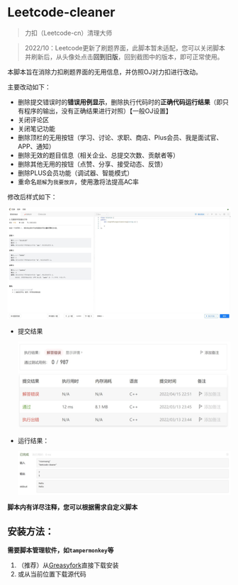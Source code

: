 # Leetcode-cleaner

> 力扣（Leetcode-cn）清理大师

> 2022/10：Leetcode更新了刷题界面，此脚本暂未适配，您可以关闭脚本并刷新后，从头像处点击**回到旧版**，回到截图中的版本，即可正常使用。

本脚本旨在消除力扣刷题界面的无用信息，并仿照OJ对力扣进行改动。

主要改动如下：

* 删除提交错误时的**错误用例显示**，删除执行代码时的**正确代码运行结果**（即只有程序的输出，没有正确结果进行对照）【一般OJ设置】
* 关闭评论区
* 关闭笔记功能
* 删除顶栏的无用按钮（学习、讨论、求职、商店、Plus会员、我是面试官、APP、通知）
* 删除无效的题目信息（相关企业、总提交次数、贡献者等）
* 删除其他无用的按钮（点赞、分享、接受动态、反馈）
* 删除PLUS会员功能（调试器、智能模式）
* 重命名`题解`为`我要放弃`，使用激将法提高AC率

修改后样式如下：

![](static/main.jpg)

* 提交结果

  ![](static/run.jpg)

* 运行结果：

  ![](static/test.jpg)

**脚本内有详尽注释，您可以根据需求自定义脚本**

## 安装方法：

**需要脚本管理软件，如`tampermonkey`等**

1. （推荐）从[Greasyfork](https://greasyfork.org/zh-CN/scripts/443419-%E5%8A%9B%E6%89%A3-leetcode-cn-%E6%B8%85%E7%90%86%E5%A4%A7%E5%B8%88)直接下载安装
2. 或从当前位置下载源代码



